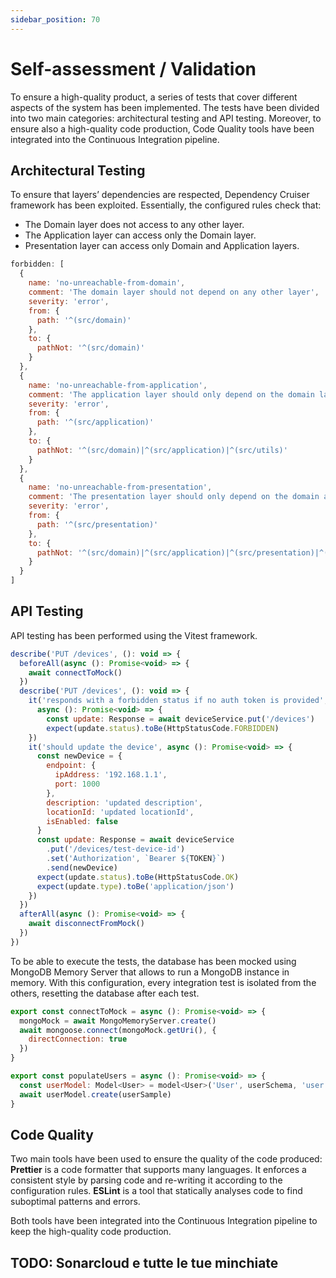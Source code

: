 ```yaml
---
sidebar_position: 70
---
```


# Self-assessment / Validation

To ensure a high-quality product, a series of tests that cover different aspects of the system has been implemented.
The tests have been divided into two main categories: architectural testing and API testing.
Moreover, to ensure also a high-quality code production, Code Quality tools have been integrated into the Continuous Integration pipeline.

## Architectural Testing

To ensure that layers’ dependencies are respected, Dependency Cruiser framework has been exploited.
Essentially, the configured rules check that:
- The Domain layer does not access to any other layer.
- The Application layer can access only the Domain layer.
- Presentation layer can access only Domain and Application layers.


```javascript
forbidden: [
  {
    name: 'no-unreachable-from-domain',
    comment: 'The domain layer should not depend on any other layer',
    severity: 'error',
    from: {
      path: '^(src/domain)'
    },
    to: {
      pathNot: '^(src/domain)'
    }
  },
  {
    name: 'no-unreachable-from-application',
    comment: 'The application layer should only depend on the domain layer',
    severity: 'error',
    from: {
      path: '^(src/application)'
    },
    to: {
      pathNot: '^(src/domain)|^(src/application)|^(src/utils)'
    }
  },
  {
    name: 'no-unreachable-from-presentation',
    comment: 'The presentation layer should only depend on the domain and application layers',
    severity: 'error',
    from: {
      path: '^(src/presentation)'
    },
    to: {
      pathNot: '^(src/domain)|^(src/application)|^(src/presentation)|^(src/utils)|^(node_modules/zod)'
    }
  }
]
```

## API Testing

API testing has been performed using the Vitest framework.

```javascript
describe('PUT /devices', (): void => {
  beforeAll(async (): Promise<void> => {
    await connectToMock()
  })
  describe('PUT /devices', (): void => {
    it('responds with a forbidden status if no auth token is provided', 
      async (): Promise<void> => {
        const update: Response = await deviceService.put('/devices')
        expect(update.status).toBe(HttpStatusCode.FORBIDDEN)
    })
    it('should update the device', async (): Promise<void> => {
      const newDevice = {
        endpoint: {
          ipAddress: '192.168.1.1',
          port: 1000
        },
        description: 'updated description',
        locationId: 'updated locationId',
        isEnabled: false
      }
      const update: Response = await deviceService
        .put('/devices/test-device-id')
        .set('Authorization', `Bearer ${TOKEN}`)
        .send(newDevice)
      expect(update.status).toBe(HttpStatusCode.OK)
      expect(update.type).toBe('application/json')
    })
  })
  afterAll(async (): Promise<void> => {
    await disconnectFromMock()
  })
})
```

To be able to execute the tests,
the database has been mocked using MongoDB Memory Server that allows to run a MongoDB instance in memory.
With this configuration, every integration test is isolated from the others, resetting the database after each test.

```javascript
export const connectToMock = async (): Promise<void> => {
  mongoMock = await MongoMemoryServer.create()
  await mongoose.connect(mongoMock.getUri(), {
    directConnection: true
  })
}

export const populateUsers = async (): Promise<void> => {
  const userModel: Model<User> = model<User>('User', userSchema, 'user')
  await userModel.create(userSample)
}
```


## Code Quality

Two main tools have been used to ensure the quality of the code produced:
**Prettier** is a code formatter that supports many languages. It enforces a consistent style by parsing code and re-writing it according to the configuration rules.
**ESLint** is a tool that statically analyses code to find suboptimal patterns and errors.

Both tools have been integrated into the Continuous Integration pipeline to keep the high-quality code production.

## TODO: Sonarcloud e tutte le tue minchiate
